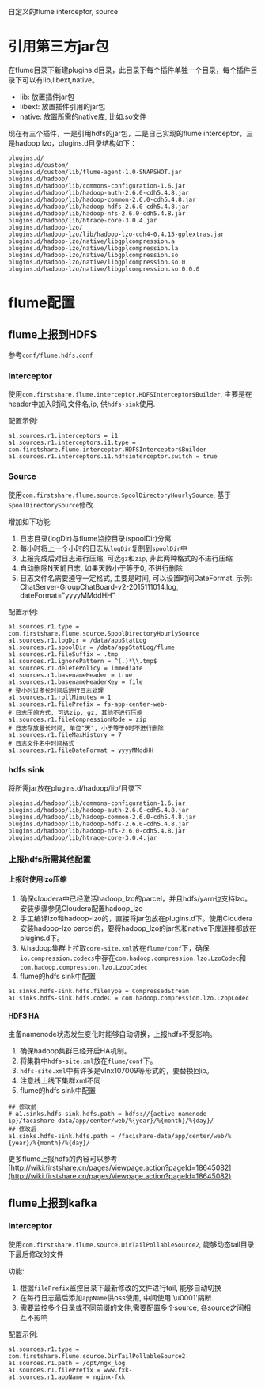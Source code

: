 自定义的flume interceptor, source

# 引用第三方jar包
在flume目录下新建plugins.d目录，此目录下每个插件单独一个目录，每个插件目录下可以有lib,libext,native。
* lib: 放置插件jar包
* libext: 放置插件引用的jar包
* native: 放置所需的native库, 比如.so文件

现在有三个插件，一是引用hdfs的jar包，二是自己实现的flume interceptor，三是hadoop lzo，plugins.d目录结构如下：

```
plugins.d/
plugins.d/custom/
plugins.d/custom/lib/flume-agent-1.0-SNAPSHOT.jar
plugins.d/hadoop/
plugins.d/hadoop/lib/commons-configuration-1.6.jar
plugins.d/hadoop/lib/hadoop-auth-2.6.0-cdh5.4.8.jar
plugins.d/hadoop/lib/hadoop-common-2.6.0-cdh5.4.8.jar
plugins.d/hadoop/lib/hadoop-hdfs-2.6.0-cdh5.4.8.jar
plugins.d/hadoop/lib/hadoop-nfs-2.6.0-cdh5.4.8.jar
plugins.d/hadoop/lib/htrace-core-3.0.4.jar
plugins.d/hadoop-lzo/
plugins.d/hadoop-lzo/lib/hadoop-lzo-cdh4-0.4.15-gplextras.jar
plugins.d/hadoop-lzo/native/libgplcompression.a
plugins.d/hadoop-lzo/native/libgplcompression.la
plugins.d/hadoop-lzo/native/libgplcompression.so
plugins.d/hadoop-lzo/native/libgplcompression.so.0
plugins.d/hadoop-lzo/native/libgplcompression.so.0.0.0
```

# flume配置

## flume上报到HDFS
参考`conf/flume.hdfs.conf`

### Interceptor
使用`com.firstshare.flume.interceptor.HDFSInterceptor$Builder`, 主要是在header中加入时间,文件名,ip, 供`hdfs-sink`使用.

配置示例:
```
a1.sources.r1.interceptors = i1
a1.sources.r1.interceptors.i1.type = com.firstshare.flume.interceptor.HDFSInterceptor$Builder
a1.sources.r1.interceptors.i1.hdfsinterceptor.switch = true
```

### Source
使用`com.firstshare.flume.source.SpoolDirectoryHourlySource`, 基于`SpoolDirectorySource`修改.

增加如下功能:
1. 日志目录(logDir)与flume监控目录(spoolDir)分离
2. 每小时将上一个小时的日志从`logDir`复制到`spoolDir`中
3. 上报完成后对日志进行压缩, 可选`gz`和`zip`, 非此两种格式的不进行压缩
4. 自动删除N天前日志, 如果天数小于等于0, 不进行删除
5. 日志文件名需要遵守一定格式, 主要是时间, 可以设置时间DateFormat.
示例: ChatServer-GroupChatBoard-v2-2015111014.log, dateFormat="yyyyMMddHH"

配置示例:

```
a1.sources.r1.type = com.firstshare.flume.source.SpoolDirectoryHourlySource
a1.sources.r1.logDir = /data/appStatLog
a1.sources.r1.spoolDir = /data/appStatLog/flume
a1.sources.r1.fileSuffix = .tmp
a1.sources.r1.ignorePattern = ^(.)*\\.tmp$
a1.sources.r1.deletePolicy = immediate
a1.sources.r1.basenameHeader = true
a1.sources.r1.basenameHeaderKey = file
# 整小时过多长时间后进行日志处理
a1.sources.r1.rollMinutes = 1
a1.sources.r1.filePrefix = fs-app-center-web-
# 日志压缩方式, 可选zip, gz, 其他不进行压缩
a1.sources.r1.fileCompressionMode = zip
# 日志存放最长时间, 单位"天", 小于等于0时不进行删除
a1.sources.r1.fileMaxHistory = 7
# 日志文件名中时间格式
a1.sources.r1.fileDateFormat = yyyyMMddHH
```

### hdfs sink

将所需jar放在plugins.d/hadoop/lib/目录下

```
plugins.d/hadoop/lib/commons-configuration-1.6.jar
plugins.d/hadoop/lib/hadoop-auth-2.6.0-cdh5.4.8.jar
plugins.d/hadoop/lib/hadoop-common-2.6.0-cdh5.4.8.jar
plugins.d/hadoop/lib/hadoop-hdfs-2.6.0-cdh5.4.8.jar
plugins.d/hadoop/lib/hadoop-nfs-2.6.0-cdh5.4.8.jar
plugins.d/hadoop/lib/htrace-core-3.0.4.jar
```

### 上报hdfs所需其他配置

#### 上报时使用lzo压缩
1. 确保cloudera中已经激活hadoop_lzo的parcel，并且hdfs/yarn也支持lzo。安装步骤参见Cloudera配置hadoop_lzo
2. 手工编译lzo和hadoop-lzo的，直接将jar包放在plugins.d下。使用Cloudera安装hadoop-lzo parcel的，要将hadoop_lzo的jar包和native下库连接都放在plugins.d下。
3. 从hadoop集群上拉取`core-site.xml`放在`flume/conf`下，确保`io.compression.codecs`中存在`com.hadoop.compression.lzo.LzoCodec`和`com.hadoop.compression.lzo.LzopCodec`
4. flume的hdfs sink中配置

```
a1.sinks.hdfs-sink.hdfs.fileType = CompressedStream
a1.sinks.hdfs-sink.hdfs.codeC = com.hadoop.compression.lzo.LzopCodec
```

#### HDFS HA
主备namenode状态发生变化时能够自动切换，上报hdfs不受影响。

1. 确保hadoop集群已经开启HA机制。
2. 将集群中`hdfs-site.xml`放在`flume/conf`下。
3. `hdfs-site.xml`中有许多是vlnx107009等形式的，要替换回ip。
4. 注意线上线下集群xml不同
5. flume的hdfs sink中配置

```
## 修改前
# a1.sinks.hdfs-sink.hdfs.path = hdfs://{active namenode ip}/facishare-data/app/center/web/%{year}/%{month}/%{day}/
## 修改后
a1.sinks.hdfs-sink.hdfs.path = /facishare-data/app/center/web/%{year}/%{month}/%{day}/
```

更多flume上报hdfs的内容可以参考[http://wiki.firstshare.cn/pages/viewpage.action?pageId=18645082](http://wiki.firstshare.cn/pages/viewpage.action?pageId=18645082)

## flume上报到kafka

### Interceptor

使用`com.firstshare.flume.source.DirTailPollableSource2`, 能够动态tail目录下最后修改的文件

功能:
1. 根据`filePrefix`监控目录下最新修改的文件进行tail, 能够自动切换
2. 在每行日志最后添加`appName`供oss使用, 中间使用'\u0001'隔断.
3. 需要监控多个目录或不同前缀的文件,需要配置多个source, 各source之间相互不影响

配置示例:

```
a1.sources.r1.type = com.firstshare.flume.source.DirTailPollableSource2
a1.sources.r1.path = /opt/ngx_log
a1.sources.r1.filePrefix = www.fxk-
a1.sources.r1.appName = nginx-fxk
```
